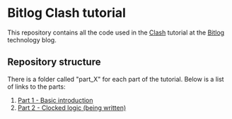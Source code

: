 # Bitlog Clash tutorial
This repository contains all the code used in the [Clash](http://www.clash-lang.org) tutorial at the [Bitlog](https://bitlog.it) technology blog.

## Repository structure
There is a folder called "part_X" for each part of the tutorial. Below is a list of links to the parts:

1. [Part 1 - Basic introduction](https://bitlog.it/hardware/a-basic-introduction-to-clash-for-fpga-development/)
2. [Part 2 - Clocked logic (being written)](https://bitlog.it)
